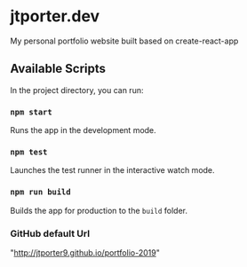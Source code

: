 # jtporter.dev

My personal portfolio website built based on create-react-app

## Available Scripts

In the project directory, you can run:

### `npm start`

Runs the app in the development mode.<br>

### `npm test`

Launches the test runner in the interactive watch mode.<br>

### `npm run build`

Builds the app for production to the `build` folder.<br>

### GitHub default Url

"http://jtporter9.github.io/portfolio-2019"